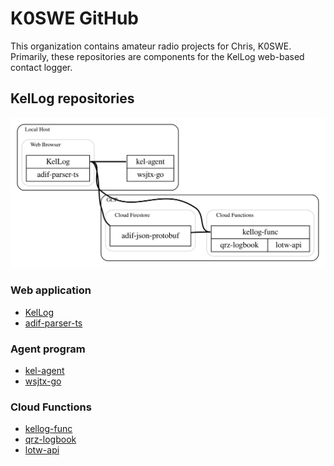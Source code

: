 # K0SWE GitHub

This organization contains amateur radio projects for Chris, K0SWE. Primarily,
these repositories are components for the KelLog web-based contact logger.

## KelLog repositories

![Architecture](architecture.svg)

### Web application

* [KelLog](https://github.com/k0swe/kellog)
* [adif-parser-ts](https://github.com/k0swe/adif-parser-ts)

### Agent program

* [kel-agent](https://github.com/k0swe/kel-agent)
* [wsjtx-go](https://github.com/k0swe/wsjtx-go)

### Cloud Functions

* [kellog-func](https://github.com/k0swe/kellog-func)
* [qrz-logbook](https://github.com/k0swe/qrz-logbook)
* [lotw-api](https://github.com/k0swe/lotw-api)
